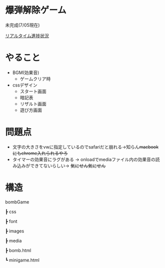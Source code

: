 # 爆弾解除ゲーム
未完成(7/05現在)
  
[リアルタイム進捗状況](yomayoi.com/minigame.com)
  
# やること
* BGM(効果音)
  * ゲームクリア時
* cssデザイン
    * スタート画面
    * 暗記表
    * リザルト画面
    * 遊び方画面
  
# 問題点
* 文字の大きさをvwに指定しているのでsafariだと崩れる->知らん~~macbookにもchrome入れられるやろ~~
* タイマーの効果音にラグがある -> onloadでmediaファイル内の効果音の読み込みができてないらしい-> ~~気にせん気にせん~~
  
# 構造
  bombGame
  
┣ css
  
┣ font
  
┣ images
  
┣ media
  
┣ bomb.html
  
┗ minigame.html

